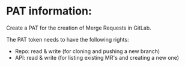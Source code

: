 # PAT information:

Create a PAT for the creation of Merge Requests in GitLab.

The PAT token needs to have the following rights:
* Repo: read & write (for cloning and pushing a new branch)
* API: read & write (for listing existing MR's and creating a new one)